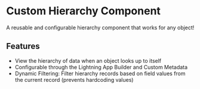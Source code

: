 # Custom Hierarchy Component

A reusable and configurable hierarchy component that works for any object!

## Features

- View the hierarchy of data when an object looks up to itself
- Configurable through the Lightning App Builder and Custom Metadata
- Dynamic Filtering: Filter hierarchy records based on field values from the current record (prevents hardcoding values)
